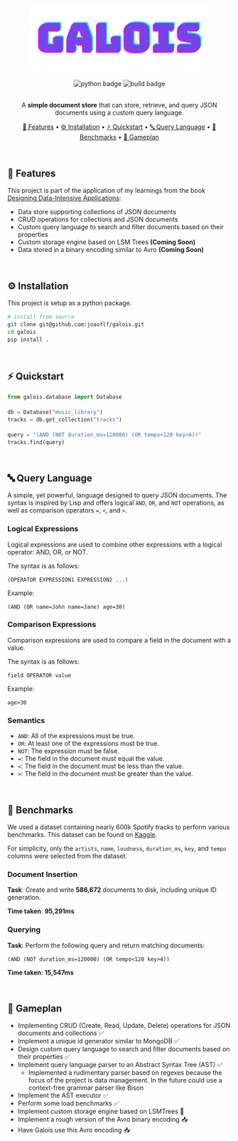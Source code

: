 &nbsp;
<div align="center">
    <img alt="Galois Logo" src="./assets/galois2.png" alt="Logo" width="400">
</div>
&nbsp;
<div align="center">
    <img alt="python badge" src="https://img.shields.io/badge/python-3.10-blue.svg">
    <img alt="build badge" src="https://github.com/joaoflf/galois/actions/workflows/build.yml/badge.svg">
    </br></br>

A **simple document store** that can store, retrieve, and query JSON documents using a custom query language.

[🎯 Features](#-features) •
[⚙️ Installation](#️-installation) •
[⚡️ Quickstart](#️-quickstart) •
[🔤 Query Language](#-query-language) •
[🤖 Benchmarks](#-benchmarks) •
[🏈 Gameplan](#-gameplan)


</div>

&nbsp;

## 🎯 Features

This project is part of the application of my learnings from the book [Designing Data-Intensive Applications](https://www.oreilly.com/library/view/designing-data-intensive-applications/9781491903063/):

* Data store supporting collections of JSON documents
* CRUD operations for collections and JSON documents
* Custom query language to search and filter documents based on their properties
* Custom storage engine based on LSM Trees **(Coming Soon)**
* Data stored in a binary encoding similar to Avro **(Coming Soon)**
 
&nbsp;

## ⚙️ Installation

This project is setup as a python package.
```bash
# install from source
git clone git@github.com:joaoflf/galois.git
cd galois 
pip install .
```

&nbsp;

## ⚡️ Quickstart

```python
from galois.database import Database

db = Database("music_library")
tracks = db.get_collection("tracks")

query = "(AND (NOT duration_ms=120000) (OR tempo<120 key>4))"
tracks.find(query)

```

&nbsp;

## 🔤 Query Language
A simple, yet powerful, language designed to query JSON documents. The syntax is inspired by Lisp and offers logical `AND`, `OR`, and `NOT` operations, as well as comparison operators `=`, `<`, and `>`.

### Logical Expressions
Logical expressions are used to combine other expressions with a logical operator: AND, OR, or NOT.

The syntax is as follows:
```
(OPERATOR EXPRESSION1 EXPRESSION2 ...)
````

Example:
```
(AND (OR name=John name=Jane) age=30)
```

### Comparison Expressions
Comparison expressions are used to compare a field in the document with a value.

The syntax is as follows:
```
field OPERATOR value
```

Example:
```
age>30
```

### Semantics

* `AND`: All of the expressions must be true.
* `OR`: At least one of the expressions must be true.
* `NOT`: The expression must be false.
* `=`: The field in the document must equal the value.
* `<`: The field in the document must be less than the value.
* `>`: The field in the document must be greater than the value.

&nbsp;

## 🤖 Benchmarks


We used a dataset containing nearly 600k Spotify tracks to perform various benchmarks. This dataset can be found on [Kaggle](https://www.kaggle.com/datasets/yamaerenay/spotify-dataset-19212020-600k-tracks?select=tracks.csv).

For simplicity, only the `artists`, `name`, `loudness`, `duration_ms`, `key`, and `tempo` columns were selected from the dataset.

### Document Insertion

**Task**: Create and write **586,672** documents to disk, including unique ID generation.

**Time taken**: **95,291ms**

### Querying

**Task**: Perform the following query and return matching documents:
```
(AND (NOT duration_ms=120000) (OR tempo<120 key>4))
```
**Time taken**: **15,547ms**

&nbsp;

## 🏈 Gameplan

* Implementing CRUD (Create, Read, Update, Delete) operations for JSON documents and collections ✅
* Implement a unique id generator similar to MongoDB ✅
* Design custom query language to search and filter documents based on their properties ✅
* Implement query language parser to an Abstract Syntax Tree (AST) ✅
    * Implemented a rudimentary parser based on regexes because the focus of the project is data management. In the future could use a context-free grammar parser like Bison
* Implement the AST executor ✅
* Perform some load benchmarks ✅
* Implement custom storage engine based on LSMTrees 🔁
* Implement a rough version of the Avro binary encoding 📥
* Have Galois use this Avro encoding 📥
